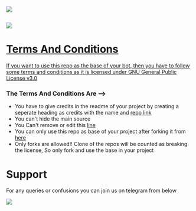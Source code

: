 # <p align="left"><a href="https://github.com/turtlecommmunity/telethonbot-base"><img src="https://github-readme-stats.vercel.app/api/pin?username=turtlecommmunity&show_icons=true&theme=dark&hide_border=true&repo=telethonbot-base"></a></p><p align="centre"><a href="https://t.me/turtlecommunitytg">

<img src="https://telegra.ph/file/e74be9e4a2ffca7699dff.jpg">


# Terms And Conditions

If you want to use this repo as the base of your bot, then you have to follow some terms and conditions as it is licensed under [GNU General Public License v3.0](https://github.com/turtlecommmunity/telethonbot-base/blob/main/LICENSE)

### The Terms And Conditions Are --> 
- You have to give credits in the readme of your project by creating a seperate heading as credits with the name and [repo link](https://github.com/turtlecommmunity/telethonbot-base) 
- You can't hide the main source
- You Can't remove or edit this [line](https://github.com/turtlecommmunity/telethonbot-base/blob/c54a3fd46d73ba00602f956491bca6d13957b47c/Turtlecommunity/__main__.py#L20)
- You can only use this repo as base of your project after forking it from [here](https://github.com/turtlecommmunity/telethonbot-base/fork)
- Only forks are allowed!! Clone of the repos will be counted as breaking the license, So only fork and use the base in your project

# Support
For any queries or confusions you can join us on telegram from below

<a href="https://t.me/turtlecommunitytg"><img src="https://img.shields.io/badge/Join-Telegram%20Channel-red.svg?logo=Telegram"></a>

